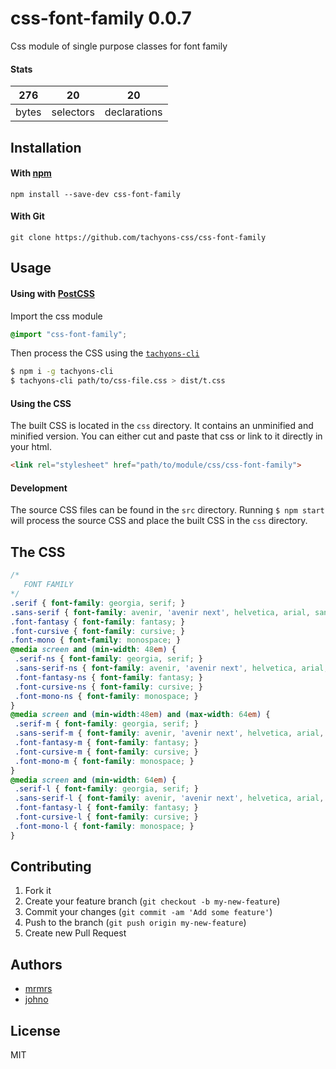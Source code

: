 # css-font-family 0.0.7

Css module of single purpose classes for font family

#### Stats

276 | 20 | 20
---|---|---
bytes | selectors | declarations

## Installation

#### With [npm](https://npmjs.com)

```
npm install --save-dev css-font-family
```

#### With Git

```
git clone https://github.com/tachyons-css/css-font-family
```

## Usage

#### Using with [PostCSS](https://github.com/postcss/postcss)

Import the css module

```css
@import "css-font-family";
```

Then process the CSS using the [`tachyons-cli`](https://github.com/tachyons-css/tachyons-cli)

```sh
$ npm i -g tachyons-cli
$ tachyons-cli path/to/css-file.css > dist/t.css
```

#### Using the CSS

The built CSS is located in the `css` directory. It contains an unminified and minified version.
You can either cut and paste that css or link to it directly in your html.

```html
<link rel="stylesheet" href="path/to/module/css/css-font-family">
```

#### Development

The source CSS files can be found in the `src` directory.
Running `$ npm start` will process the source CSS and place the built CSS in the `css` directory.

## The CSS

```css
/*
   FONT FAMILY
*/
.serif { font-family: georgia, serif; }
.sans-serif { font-family: avenir, 'avenir next', helvetica, arial, sans-serif; }
.font-fantasy { font-family: fantasy; }
.font-cursive { font-family: cursive; }
.font-mono { font-family: monospace; }
@media screen and (min-width: 48em) {
 .serif-ns { font-family: georgia, serif; }
 .sans-serif-ns { font-family: avenir, 'avenir next', helvetica, arial, sans-serif; }
 .font-fantasy-ns { font-family: fantasy; }
 .font-cursive-ns { font-family: cursive; }
 .font-mono-ns { font-family: monospace; }
}
@media screen and (min-width:48em) and (max-width: 64em) {
 .serif-m { font-family: georgia, serif; }
 .sans-serif-m { font-family: avenir, 'avenir next', helvetica, arial, sans-serif; }
 .font-fantasy-m { font-family: fantasy; }
 .font-cursive-m { font-family: cursive; }
 .font-mono-m { font-family: monospace; }
}
@media screen and (min-width: 64em) {
 .serif-l { font-family: georgia, serif; }
 .sans-serif-l { font-family: avenir, 'avenir next', helvetica, arial, sans-serif; }
 .font-fantasy-l { font-family: fantasy; }
 .font-cursive-l { font-family: cursive; }
 .font-mono-l { font-family: monospace; }
}
```

## Contributing

1. Fork it
2. Create your feature branch (`git checkout -b my-new-feature`)
3. Commit your changes (`git commit -am 'Add some feature'`)
4. Push to the branch (`git push origin my-new-feature`)
5. Create new Pull Request

## Authors

* [mrmrs](http://mrmrs.io)
* [johno](http://johnotander.com)

## License

MIT

